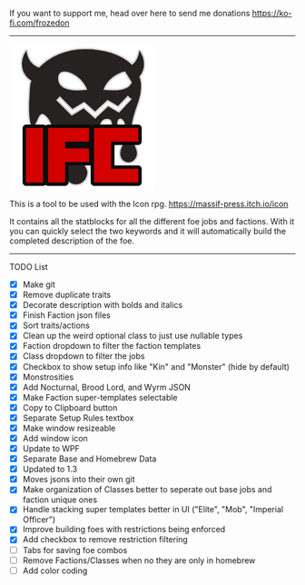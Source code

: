 If you want to support me, head over here to send me donations https://ko-fi.com/frozedon

____________

![Icon256](https://raw.githubusercontent.com/Frozedon/IconFoeCreator/main/ProgramIcons/Icon256.png)

This is a tool to be used with the Icon rpg. https://massif-press.itch.io/icon

It contains all the statblocks for all the different foe jobs and factions. With it you can quickly select the two keywords and it will automatically build the completed description of the foe.

____________

TODO List
- [X] Make git
- [X] Remove duplicate traits
- [X] Decorate description with bolds and italics
- [X] Finish Faction json files
- [X] Sort traits/actions
- [X] Clean up the weird optional class to just use nullable types
- [X] Faction dropdown to filter the faction templates
- [X] Class dropdown to filter the jobs
- [X] Checkbox to show setup info like "Kin" and "Monster" (hide by default)
- [X] Monstrosities
- [X] Add Nocturnal, Brood Lord, and Wyrm JSON
- [X] Make Faction super-templates selectable
- [X] Copy to Clipboard button
- [X] Separate Setup Rules textbox
- [X] Make window resizeable
- [X] Add window icon
- [X] Update to WPF
- [X] Separate Base and Homebrew Data
- [X] Updated to 1.3
- [X] Moves jsons into their own git
- [X] Make organization of Classes better to seperate out base jobs and faction unique ones
- [X] Handle stacking super templates better in UI ("Elite", "Mob", "Imperial Officer") 
- [X] Improve building foes with restrictions being enforced
- [X] Add checkbox to remove restriction filtering
- [ ] Tabs for saving foe combos
- [ ] Remove Factions/Classes when no they are only in homebrew
- [ ] Add color coding